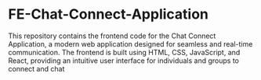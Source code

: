 # FE-Chat-Connect-Application
This repository contains the frontend code for the Chat Connect Application, a modern web application designed for seamless and real-time communication. The frontend is built using HTML, CSS, JavaScript, and React, providing an intuitive user interface for individuals and groups to connect and chat

